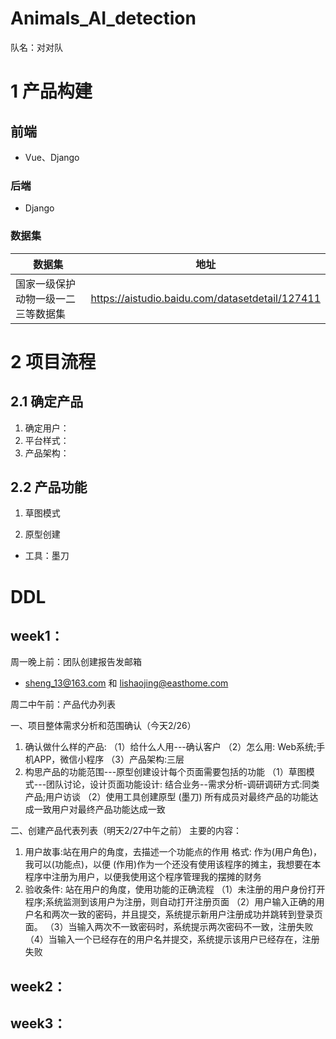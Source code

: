 # Animals_AI_detection
队名：对对队



# 1 产品构建



## 前端

- Vue、Django

### 后端

- Django

### 数据集

|数据集|地址|
|---|---|
|国家一级保护动物一级一二三等数据集|https://aistudio.baidu.com/datasetdetail/127411|



# 2 项目流程



## 2.1 确定产品

1. 确定用户：
2. 平台样式：
3. 产品架构：



## 2.2 产品功能

1. 草图模式

2. 原型创建

- 工具：墨刀


# DDL

## week1：
周一晚上前：团队创建报告发邮箱
- sheng_13@163.com 和 lishaojing@easthome.com

周二中午前：产品代办列表

一、项目整体需求分析和范围确认（今天2/26）
1. 确认做什么样的产品:
（1）给什么人用---确认客户
（2）怎么用: Web系统;手机APP，微信小程序
（3）产品架构:三层
2. 构思产品的功能范围---原型创建设计每个页面需要包括的功能
（1）草图模式---团队讨论，设计页面功能设计: 结合业务--需求分析-调研调研方式:同类产品;用户访谈
（2）使用工具创建原型 (墨刀)
所有成员对最终产品的功能达成一致用户对最终产品功能达成一致

二、创建产品代表列表（明天2/27中午之前）
主要的内容：
1. 用户故事:站在用户的角度，去描述一个功能点的作用
格式: 作为(用户角色)，我可以(功能点)，以便 (作用)作为一个还没有使用该程序的摊主，我想要在本程序中注册为用户，以便我使用这个程序管理我的摆摊的财务
2. 验收条件: 站在用户的角度，使用功能的正确流程
（1）未注册的用户身份打开程序;系统监测到该用户为注册，则自动打开注册页面
（2）用户输入正确的用户名和两次一致的密码，并且提交，系统提示新用户注册成功并跳转到登录页面。
（3）当输入两次不一致密码时，系统提示两次密码不一致，注册失败
（4）当输入一个已经存在的用户名并提交，系统提示该用户已经存在，注册失败



## week2：


## week3：





